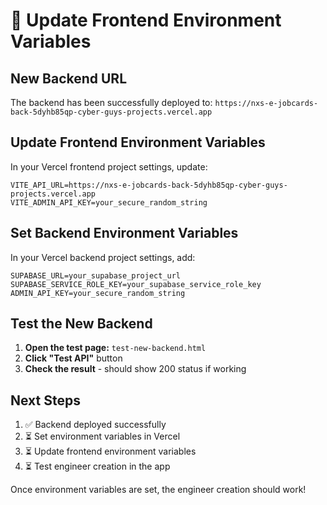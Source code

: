 # 🔄 Update Frontend Environment Variables

## New Backend URL
The backend has been successfully deployed to:
`https://nxs-e-jobcards-back-5dyhb85qp-cyber-guys-projects.vercel.app`

## Update Frontend Environment Variables

In your Vercel frontend project settings, update:

```
VITE_API_URL=https://nxs-e-jobcards-back-5dyhb85qp-cyber-guys-projects.vercel.app
VITE_ADMIN_API_KEY=your_secure_random_string
```

## Set Backend Environment Variables

In your Vercel backend project settings, add:

```
SUPABASE_URL=your_supabase_project_url
SUPABASE_SERVICE_ROLE_KEY=your_supabase_service_role_key
ADMIN_API_KEY=your_secure_random_string
```

## Test the New Backend

1. **Open the test page:** `test-new-backend.html`
2. **Click "Test API"** button
3. **Check the result** - should show 200 status if working

## Next Steps

1. ✅ Backend deployed successfully
2. ⏳ Set environment variables in Vercel
3. ⏳ Update frontend environment variables
4. ⏳ Test engineer creation in the app

Once environment variables are set, the engineer creation should work!

